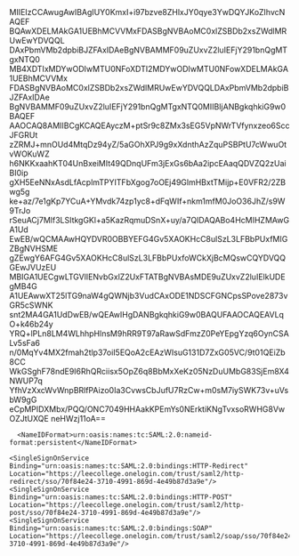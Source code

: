 <?xml version="1.0"?>
<EntityDescriptor xmlns="urn:oasis:names:tc:SAML:2.0:metadata" entityID="https://app.onelogin.com/saml/metadata/70f84e24-3710-4991-869d-4e49b87d3a9e">
  <IDPSSODescriptor xmlns:ds="http://www.w3.org/2000/09/xmldsig#" protocolSupportEnumeration="urn:oasis:names:tc:SAML:2.0:protocol">
    <KeyDescriptor use="signing">
      <ds:KeyInfo xmlns:ds="http://www.w3.org/2000/09/xmldsig#">
        <ds:X509Data>
          <ds:X509Certificate>MIIEIzCCAwugAwIBAgIUY0KmxI+i97bzve8ZHlxJY0qye3YwDQYJKoZIhvcNAQEF
BQAwXDELMAkGA1UEBhMCVVMxFDASBgNVBAoMC0xlZSBDb2xsZWdlMRUwEwYDVQQL
DAxPbmVMb2dpbiBJZFAxIDAeBgNVBAMMF09uZUxvZ2luIEFjY291bnQgMTgxNTQ0
MB4XDTIxMDYwODIwMTU0NFoXDTI2MDYwODIwMTU0NFowXDELMAkGA1UEBhMCVVMx
FDASBgNVBAoMC0xlZSBDb2xsZWdlMRUwEwYDVQQLDAxPbmVMb2dpbiBJZFAxIDAe
BgNVBAMMF09uZUxvZ2luIEFjY291bnQgMTgxNTQ0MIIBIjANBgkqhkiG9w0BAQEF
AAOCAQ8AMIIBCgKCAQEAyczM+ptSr9c8ZMx3sEG5VpNWrTVfynxzeo6SccJFGRUt
zZRMJ+mnOUd4MtqDz94yZ/5aGOhXPJ9g9xXdnthAzZquPSBPtU7cWwuOtvWOKuWZ
h6NKKxaahKT04UnBxeiMIt49QDnqUFm3jExGs6bAa2ipcEAaqQDVZQ2zUaiBI0ip
gXH5EeNNxAsdLfAcplmTPYITFbXgog7oOEj49GlmHBxtTMijp+E0VFR2/2ZBwg5g
ke+az/7e1gKp7YCuA+YMvdk74zp1yc8+dFqWIf+nkm1mfM0JoO36JhZ/s9W9TrJo
rSeuACj7Mlf3LSItkgGKl+a5KazRqmuDSnX+uy/a7QIDAQABo4HcMIHZMAwGA1Ud
EwEB/wQCMAAwHQYDVR0OBBYEFG4Gv5XAOKHcC8ulSzL3LFBbPUxfMIGZBgNVHSME
gZEwgY6AFG4Gv5XAOKHcC8ulSzL3LFBbPUxfoWCkXjBcMQswCQYDVQQGEwJVUzEU
MBIGA1UECgwLTGVlIENvbGxlZ2UxFTATBgNVBAsMDE9uZUxvZ2luIElkUDEgMB4G
A1UEAwwXT25lTG9naW4gQWNjb3VudCAxODE1NDSCFGNCpsSPove2873vGR5cSWNK
snt2MA4GA1UdDwEB/wQEAwIHgDANBgkqhkiG9w0BAQUFAAOCAQEAVLqO+k46b24y
YRQ+lPLn8LM4WLhhpHlnsM9hRR9T97aRawSdFmzZ0PeYEpgYzq6OynCSALv5sFa6
n/0MqYv4MX2fmah2tlp37oiI5EQoA2cEAzWIsuG131D7ZxG05VC/9t01QEiZb8CC
WkGSghF78ndE9I6RhQRciisx5OpZ6q8BbMxXeKz05NzDuUMbG83SjEm8X4NWUP7q
YfhVzXxcWvWnpBRlfPAizo0Ia3CvwsCbJufU7RzCw+m0sM7iySWK73v+uVsbW9gG
eCpMPIDXMbx/PQQ/ONC7049HHAakKPEmYs0NErktiKNgTvxsoRWHG8VwOZJtUXQE
neHWzj11oA==</ds:X509Certificate>
        </ds:X509Data>
      </ds:KeyInfo>
    </KeyDescriptor>
    <SingleLogoutService Binding="urn:oasis:names:tc:SAML:2.0:bindings:HTTP-Redirect" Location="https://leecollege.onelogin.com/trust/saml2/http-redirect/slo/1755697"/>
    
      <NameIDFormat>urn:oasis:names:tc:SAML:2.0:nameid-format:persistent</NameIDFormat>
    
    <SingleSignOnService Binding="urn:oasis:names:tc:SAML:2.0:bindings:HTTP-Redirect" Location="https://leecollege.onelogin.com/trust/saml2/http-redirect/sso/70f84e24-3710-4991-869d-4e49b87d3a9e"/>
    <SingleSignOnService Binding="urn:oasis:names:tc:SAML:2.0:bindings:HTTP-POST" Location="https://leecollege.onelogin.com/trust/saml2/http-post/sso/70f84e24-3710-4991-869d-4e49b87d3a9e"/>
    <SingleSignOnService Binding="urn:oasis:names:tc:SAML:2.0:bindings:SOAP" Location="https://leecollege.onelogin.com/trust/saml2/soap/sso/70f84e24-3710-4991-869d-4e49b87d3a9e"/>
  </IDPSSODescriptor>
</EntityDescriptor>
